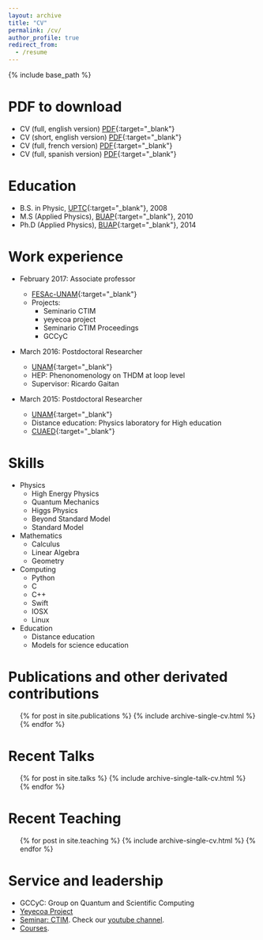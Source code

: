 ```yaml
---
layout: archive
title: "CV"
permalink: /cv/
author_profile: true
redirect_from:
  - /resume
---
```


{% include base_path %}

PDF to download
======
* CV (full, english version) [PDF](https://www.dropbox.com/s/67gfnrz8e91syyk/JO_CV_En-vOL.pdf?dl=0){:target="_blank"} 
* CV (short, english version) [PDF](https://www.dropbox.com/s/2hkwzghtxd4npxb/CVShortJO.pdf?dl=0){:target="_blank"} 
* CV (full, french version) [PDF](https://www.dropbox.com/s/x8dnkj7qpwilsgp/JO_CV_Fr-vOL.pdf?dl=0){:target="_blank"} 
* CV (full, spanish version) [PDF](https://www.dropbox.com/s/mym14vrdgnl825b/JO_CV_Sp-vOL.pdf?dl=0){:target="_blank"} 


<!-- Calendly link widget begin 
If you have question or want more details, <link href="https://assets.calendly.com/assets/external/widget.css" rel="stylesheet">
<script src="https://assets.calendly.com/assets/external/widget.js" type="text/javascript"></script>
<a href="" onclick="Calendly.initPopupWidget({url: 'https://calendly.com/jaorduz/60min'});return false;">Schedule time with me.</a>
Calendly link widget end -->

Education
======
* B.S. in Physic, [UPTC](http://www.uptc.edu.co/){:target="_blank"}, 2008
* M.S (Applied Physics), [BUAP](https://www.fcfm.buap.mx/){:target="_blank"}, 2010
* Ph.D (Applied Physics), [BUAP](https://www.fcfm.buap.mx/){:target="_blank"}, 2014

Work experience
======


* February 2017: Associate professor
  * [FESAc-UNAM](https://www.acatlan.unam.mx/){:target="_blank"}
  * Projects: 
    - Seminario CTIM
    - yeyecoa project
    - Seminario CTIM Proceedings
    - GCCyC

* March 2016: Postdoctoral Researcher
  * [UNAM](https://www.cuautitlan.unam.mx/#gsc.tab=0){:target="_blank"}
  * HEP: Phenonomenology on THDM at loop level
  * Supervisor: Ricardo Gaitan

* March 2015: Postdoctoral Researcher
  * [UNAM](https://www.unam.mx/){:target="_blank"}
  * Distance education: Physics laboratory for High education
  * [CUAED](https://distancia.cuaed.unam.mx/){:target="_blank"}
  
Skills
======
* Physics
  * High Energy Physics
  * Quantum Mechanics
  * Higgs Physics
  * Beyond Standard Model
  * Standard Model
* Mathematics
  * Calculus
  * Linear Algebra
  * Geometry
* Computing
  * Python
  * C
  * C++
  * Swift
  * IOSX
  * Linux
* Education
  * Distance education
  * Models for science education
  
 
Publications and other derivated contributions
======
  <ul>
  	{% for post in site.publications %}
    	{% include archive-single-cv.html %}
  	{% endfor %}
  </ul>
  
Recent Talks
======
  <ul>{% for post in site.talks %}
    {% include archive-single-talk-cv.html %}
  {% endfor %}</ul>
  
Recent Teaching
======
  <ul>{% for post in site.teaching %}
    {% include archive-single-cv.html %}
  {% endfor %}</ul>
  
Service and leadership
======
* GCCyC: Group on Quantum and Scientific Computing
* [Yeyecoa Project](http://www.yeyecoa.acatlan.unam.mx/)
* [Seminar: CTIM](https://sites.google.com/view/ctimfesac). Check our 
[youtube channel](https://www.youtube.com/channel/UC0xcSLbzXcggYuz182gABaA).
* [Courses](https://sites.google.com/view/cursosyeyecoa/p%C3%A1gina-principal).
